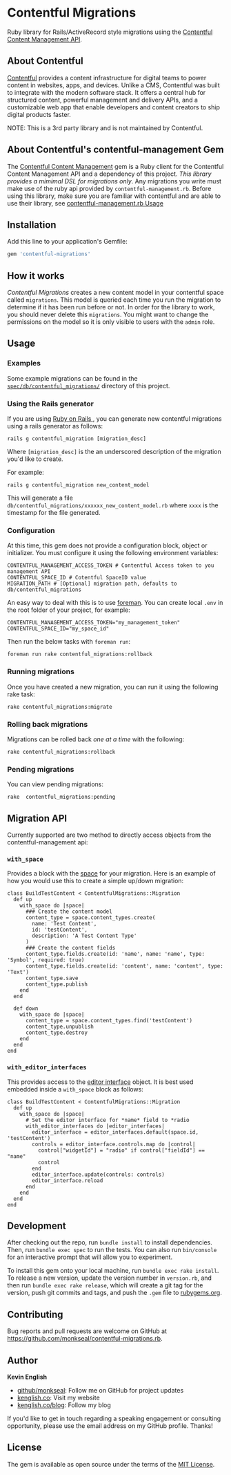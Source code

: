 # Contentful Migrations

Ruby library for Rails/ActiveRecord style migrations using the [Contentful Content Management API](https://github.com/contentful/contentful-management.rb).

## About Contentful

[Contentful](https://www.contentful.com) provides a content infrastructure for digital teams to power content in websites, apps, and devices. Unlike a CMS, Contentful was built to integrate with the modern software stack. It offers a central hub for structured content, powerful management and delivery APIs, and a customizable web app that enable developers and content creators to ship digital products faster.

NOTE: This is a 3rd party library and is not maintained by Contentful.

## About Contentful's contentful-management Gem

The [Contentful Content Management](https://github.com/contentful/contentful-management.rb) gem is a Ruby client for the Contentful Content Management API and a dependency of this project. _This library provides a mimimal DSL for migrations only_. Any migrations you write must make use of the ruby api provided by `contentful-management.rb`. Before using this library, make sure you are familiar with contentful and are able to use their library, see [contentful-management.rb Usage]( https://github.com/contentful/contentful-management.rb#usage)

## Installation

Add this line to your application's Gemfile:
```ruby
gem 'contentful-migrations'
```

## How it works

*Contentful Migrations* creates a new content model in your contentful space called `migrations`. This model is queried each time you run the migration to determine if it has been run before or not. In order for the library to work, you should never delete this `migrations`. You might want to change the permissions on the model so it is only visible to users with the `admin` role.


## Usage

### Examples
Some example migrations can be found in the [```spec/db/contentful_migrations/```](https://github.com/monkseal/contentful-migrations.rb/tree/master/spec/db/contentful_migrations) directory of this project.

### Using the Rails generator

If you are using [Ruby on Rails ](http://api.rubyonrails.org/), you can generate new contentful migrations using a rails generator as follows:
```
rails g contentful_migration [migration_desc]
```
Where `[migration_desc]` is the an underscored description of the migration you'd like to create.

For example:
```
rails g contentful_migration new_content_model
```

This will generate a file `db/contentful_migrations/xxxxxx_new_content_model.rb` where `xxxx` is the timestamp for the file generated.

### Configuration

At this time, this gem does not provide a configuration block, object or initializer. You must configure it using the following environment variables:

```
CONTENTFUL_MANAGEMENT_ACCESS_TOKEN # Contentful Access token to you management API
CONTENTFUL_SPACE_ID # Cotentful SpaceID value
MIGRATION_PATH # [Optional] migration path, defaults to db/contentful_migrations
```
An easy way to deal with this is to use  [foreman](https://github.com/ddollar/foreman). You can create local `.env` in the root folder of your project, for example:
```
CONTENTFUL_MANAGEMENT_ACCESS_TOKEN="my_management_token"
CONTENTFUL_SPACE_ID="my_space_id"
```

Then run the below tasks with `foreman run`:
```
foreman run rake contentful_migrations:rollback
```

### Running migrations
Once you have created a new migration, you can run it using the following rake task:

```
rake contentful_migrations:migrate
```

### Rolling back migrations
Migrations can be rolled back _one at a time_ with the following:

```
rake contentful_migrations:rollback
```

### Pending migrations

You can view pending migrations:

```
rake  contentful_migrations:pending
```

## Migration API
Currently supported are two method to directly access objects from the contentful-management api:

### `with_space`

Provides a block with the [space](https://github.com/contentful/contentful-management.rb#spaces) for your migration. Here is an example of how you would use this to create a simple up/down migration:

```
class BuildTestContent < ContentfulMigrations::Migration
  def up
    with_space do |space|
      ### Create the content model
      content_type = space.content_types.create(
        name: 'Test Content',
        id: 'testContent',
        description: 'A Test Content Type'
      )
      ### Create the content fields
      content_type.fields.create(id: 'name', name: 'name', type: 'Symbol', required: true)
      content_type.fields.create(id: 'content', name: 'content', type: 'Text')
      content_type.save
      content_type.publish
    end
  end

  def down
    with_space do |space|
      content_type = space.content_types.find('testContent')
      content_type.unpublish
      content_type.destroy
    end
  end
end
```
### `with_editor_interfaces`

This provides access to the [editor interface](https://github.com/contentful/contentful-management.rb#editor-interface) object. It is best used embedded inside a `with_space` block as follows:

```
class BuildTestContent < ContentfulMigrations::Migration
  def up
    with_space do |space|
      # Set the editor interface for *name* field to *radio
      with_editor_interfaces do |editor_interfaces|
        editor_interface = editor_interfaces.default(space.id, 'testContent')
        controls = editor_interface.controls.map do |control|
          control["widgetId"] = "radio" if control["fieldId"] == "name"
          control
        end
        editor_interface.update(controls: controls)
        editor_interface.reload
      end
    end
  end
end
```

## Development

After checking out the repo, run `bundle install` to install dependencies. Then, run `bundle exec spec` to run the tests. You can also run `bin/console` for an interactive prompt that will allow you to experiment.

To install this gem onto your local machine, run `bundle exec rake install`. To release a new version, update the version number in `version.rb`, and then run `bundle exec rake release`, which will create a git tag for the version, push git commits and tags, and push the `.gem` file to [rubygems.org](https://rubygems.org).

## Contributing

Bug reports and pull requests are welcome on GitHub at https://github.com/monkseal/contentful-migrations.rb.

## Author

**Kevin English**

* [github/monkseal](https://github.com/monkseal): Follow me on GitHub for project updates
* [kenglish.co](http://kenglish.co): Visit my website
* [kenglish.co/blog](http://kenglish.co/blog): Follow my blog

If you'd like to get in touch regarding a speaking engagement or consulting opportunity, please use the email address on my GitHub profile. Thanks!

## License

The gem is available as open source under the terms of the [MIT License](https://opensource.org/licenses/MIT).
